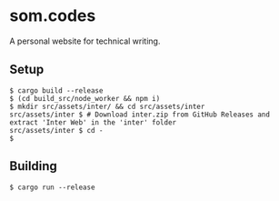 # som.codes

A personal website for technical writing.

## Setup

```
$ cargo build --release
$ (cd build_src/node_worker && npm i)
$ mkdir src/assets/inter/ && cd src/assets/inter
src/assets/inter $ # Download inter.zip from GitHub Releases and extract 'Inter Web' in the 'inter' folder
src/assets/inter $ cd -
$
```

## Building

```
$ cargo run --release
```
